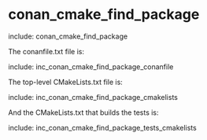 # conan_cmake_find_package

include: conan_cmake_find_package

The conanfile.txt file is:

include: inc_conan_cmake_find_package_conanfile

The top-level CMakeLists.txt file is:

include: inc_conan_cmake_find_package_cmakelists

And the CMakeLists.txt that builds the tests is:

include: inc_conan_cmake_find_package_tests_cmakelists
